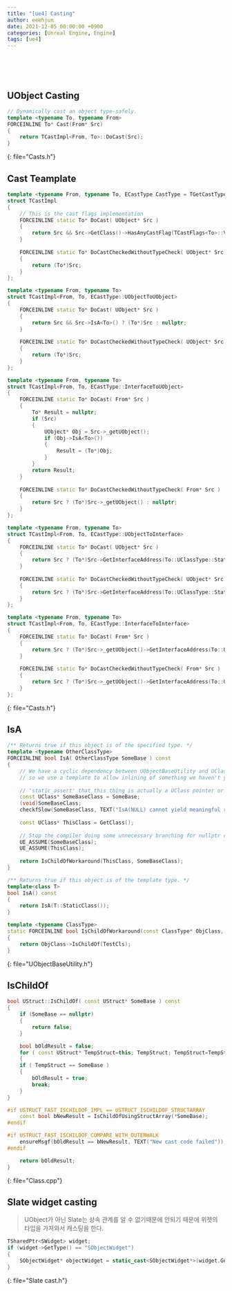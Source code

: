 ```yaml
---
title: "[ue4] Casting"
author: eeehjun
date: 2021-12-05 00:00:00 +0900
categories: [Unreal Engine, Engine]
tags: [ue4]
---
```



<!-- begin preview line -->
&emsp;&emsp;&emsp;&emsp;&emsp;&emsp;&emsp;&emsp;&emsp;&emsp;
&emsp;&emsp;&emsp;&emsp;&emsp;&emsp;&emsp;&emsp;&emsp;&emsp;
&emsp;&emsp;&emsp;&emsp;&emsp;&emsp;&emsp;&emsp;&emsp;&emsp;
&emsp;&emsp;&emsp;&emsp;&emsp;&emsp;&emsp;&emsp;&emsp;&emsp;
&emsp;&emsp;&emsp;&emsp;&emsp;&emsp;&emsp;&emsp;&emsp;&emsp;
&emsp;&emsp;&emsp;&emsp;&emsp;&emsp;&emsp;&emsp;&emsp;&emsp;
&emsp;&emsp;&emsp;&emsp;&emsp;&emsp;&emsp;&emsp;&emsp;&emsp;
&emsp;&emsp;&emsp;&emsp;&emsp;&emsp;&emsp;&emsp;&emsp;&emsp;
&emsp;&emsp;&emsp;&emsp;
<!-- end preview line -->


## UObject Casting

```cpp
// Dynamically cast an object type-safely.
template <typename To, typename From>
FORCEINLINE To* Cast(From* Src)
{
    return TCastImpl<From, To>::DoCast(Src);
}
```
{: file="Casts.h"}


## Cast Teamplate

```cpp
template <typename From, typename To, ECastType CastType = TGetCastType<From, To>::Value>
struct TCastImpl
{
    // This is the cast flags implementation
    FORCEINLINE static To* DoCast( UObject* Src )
    {
        return Src && Src->GetClass()->HasAnyCastFlag(TCastFlags<To>::Value) ? (To*)Src : nullptr;
    }
    
    FORCEINLINE static To* DoCastCheckedWithoutTypeCheck( UObject* Src )
    {
        return (To*)Src;
    }
};

template <typename From, typename To>
struct TCastImpl<From, To, ECastType::UObjectToUObject>
{
    FORCEINLINE static To* DoCast( UObject* Src )
    {
        return Src && Src->IsA<To>() ? (To*)Src : nullptr;
    }
    
    FORCEINLINE static To* DoCastCheckedWithoutTypeCheck( UObject* Src )
    {
        return (To*)Src;
    }
};

template <typename From, typename To>
struct TCastImpl<From, To, ECastType::InterfaceToUObject>
{
    FORCEINLINE static To* DoCast( From* Src )
    {
        To* Result = nullptr;
        if (Src)
        {
            UObject* Obj = Src->_getUObject();
            if (Obj->IsA<To>())
            {
                Result = (To*)Obj;
            }
        }
        return Result;
    }
    
    FORCEINLINE static To* DoCastCheckedWithoutTypeCheck( From* Src )
    {
        return Src ? (To*)Src->_getUObject() : nullptr;
    }
};

template <typename From, typename To>
struct TCastImpl<From, To, ECastType::UObjectToInterface>
{
    FORCEINLINE static To* DoCast( UObject* Src )
    {
        return Src ? (To*)Src->GetInterfaceAddress(To::UClassType::StaticClass()) : nullptr;
    }
    
    FORCEINLINE static To* DoCastCheckedWithoutTypeCheck( UObject* Src )
    {
        return Src ? (To*)Src->GetInterfaceAddress(To::UClassType::StaticClass()) : nullptr;
    }
};

template <typename From, typename To>
struct TCastImpl<From, To, ECastType::InterfaceToInterface>
{
    FORCEINLINE static To* DoCast( From* Src )
    {
        return Src ? (To*)Src->_getUObject()->GetInterfaceAddress(To::UClassType::StaticClass()) : nullptr;
    }
    
    FORCEINLINE static To* DoCastCheckedWithoutTypeCheck( From* Src )
    {
        return Src ? (To*)Src->_getUObject()->GetInterfaceAddress(To::UClassType::StaticClass()) : nullptr;
    }
};
```
{: file="Casts.h"}



## IsA

```cpp
/** Returns true if this object is of the specified type. */
template <typename OtherClassType>
FORCEINLINE bool IsA( OtherClassType SomeBase ) const
{
    // We have a cyclic dependency between UObjectBaseUtility and UClass,
    // so we use a template to allow inlining of something we haven't yet seen, because it delays compilation until the function is called.
    
    // 'static_assert' that this thing is actually a UClass pointer or convertible to it.
    const UClass* SomeBaseClass = SomeBase;
    (void)SomeBaseClass;
    checkfSlow(SomeBaseClass, TEXT("IsA(NULL) cannot yield meaningful results"));
    
    const UClass* ThisClass = GetClass();
    
    // Stop the compiler doing some unnecessary branching for nullptr checks
    UE_ASSUME(SomeBaseClass);
    UE_ASSUME(ThisClass);
    
    return IsChildOfWorkaround(ThisClass, SomeBaseClass);
}

/** Returns true if this object is of the template type. */
template<class T>
bool IsA() const
{
    return IsA(T::StaticClass());
}

template <typename ClassType>
static FORCEINLINE bool IsChildOfWorkaround(const ClassType* ObjClass, const ClassType* TestCls)
{
    return ObjClass->IsChildOf(TestCls);
}
```
{: file="UObjectBaseUtility.h"}



## IsChildOf

```cpp
bool UStruct::IsChildOf( const UStruct* SomeBase ) const
{
    if (SomeBase == nullptr)
    {
        return false;
    }

    bool bOldResult = false;
    for ( const UStruct* TempStruct=this; TempStruct; TempStruct=TempStruct->GetSuperStruct() )
    {
    if ( TempStruct == SomeBase )
    {
        bOldResult = true;
        break;
    }
}

#if USTRUCT_FAST_ISCHILDOF_IMPL == USTRUCT_ISCHILDOF_STRUCTARRAY
    const bool bNewResult = IsChildOfUsingStructArray(*SomeBase);
#endif

#if USTRUCT_FAST_ISCHILDOF_COMPARE_WITH_OUTERWALK
    ensureMsgf(bOldResult == bNewResult, TEXT("New cast code failed"));
#endif

    return bOldResult;
}
```
{: file="Class.cpp"}



## Slate widget casting

 > UObject가 아닌 Slate는 상속 관계를 알 수 없기때문에 안되기 때문에 위젯의 타입을 가져와서 캐스팅을 한다.

```cpp
TSharedPtr<SWidget> widget;
if (widget->GetType() == "SObjectWidget")
{
    SObjectWidget* objectWidget = static_cast<SObjectWidget*>(widget.Get());
}
```
{: file="Slate cast.h"}




